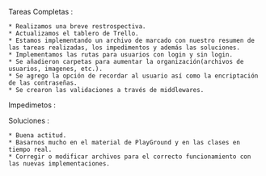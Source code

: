Tareas Completas :

	* Realizamos una breve restrospectiva.
	* Actualizamos el tablero de Trello.
	* Estamos implementando un archivo de marcado con nuestro resumen de las tareas realizadas, los impedimentos y además las soluciones.
	* Implementamos las rutas para usuarios con login y sin login.
	* Se añadieron carpetas para aumentar la organización(archivos de usuarios, imagenes, etc.).
	* Se agrego la opción de recordar al usuario así como la encriptación de las contraseñas.
	* Se crearon las validaciones a través de middlewares.

Impedimetos : 


Soluciones :

	* Buena actitud.
	* Basarnos mucho en el material de PlayGround y en las clases en tiempo real.
	* Corregir o modificar archivos para el correcto funcionamiento con las nuevas implementaciones.
